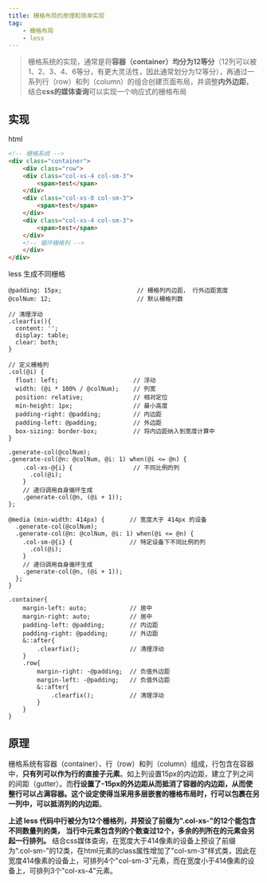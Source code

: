 ```yaml
---
title: 栅格布局的原理和简单实现
tag: 
	- 栅格布局
    - less
---
```


>栅格系统的实现，通常是将**容器（container）均分为12等分**（12列可以被1、2、3、4、6等分，有更大灵活性，因此通常划分为12等分），再通过一系列行（row）和列（column）的组合创建页面布局，并调整**内外边距**， 结合**css的媒体查询**可以实现一个响应式的栅格布局
<!-- more -->

## 实现

html

```html
<!-- 栅格系统 -->
<div class="container">
    <div class="row">
    <div class="col-xs-4 col-sm-3">
        <span>test</span>
    </div>
    <div class="col-xs-8 col-sm-3">
        <span>test</span>
    </div>
    <div class="col-xs-4 col-sm-3">
        <span>test</span>
    </div>
    <!-- 循环栅格列 -->
    </div>
</div>
```

less 生成不同栅格

```less
@padding: 15px;                     // 栅格列内边距， 行外边距宽度
@colNum: 12;                        // 默认栅格列数

// 清理浮动
.clearfix(){
  content: '';
  display: table;
  clear: both;
}

// 定义栅格列
.col(@i) {
  float: left;                     // 浮动
  width: (@i * 100% / @colNum);    // 列宽
  position: relative;              // 相对定位
  min-height: 1px;                 // 最小高度
  padding-right: @padding;         // 内边距
  padding-left: @padding;          // 外边距
  box-sizing: border-box;          // 将内边距纳入到宽度计算中
}

.generate-col(@colNum);            
.generate-col(@n: @colNum, @i: 1) when(@i <= @n) {
    .col-xs-@{i} {                 // 不同比例的列
      .col(@i);
    }
    // 递归调用自身循环生成
    .generate-col(@n, (@i + 1));
};

@media (min-width: 414px) {       // 宽度大于 414px 的设备
  .generate-col(@colNum);
  .generate-col(@n: @colNum, @i: 1) when(@i <= @n) {
    .col-sm-@{i} {                // 特定设备下不同比例的列
      .col(@i);
    }
    // 递归调用自身循环生成
    .generate-col(@n, (@i + 1));
  };
}

.container{
    margin-left: auto;            // 居中
    margin-right: auto;           // 居中
    padding-left: @padding;       // 内边距
    padding-right: @padding;      // 外边距
    &::after{
        .clearfix();              // 清理浮动
    }
    .row{
        margin-right: -@padding;  // 负值外边距
        margin-left: -@padding;   // 负值外边距
        &::after{
            .clearfix();          // 清理浮动
        }
    }
}

```

## 原理

栅格系统有容器（container）、行（row）和列（column）组成，行包含在容器中，**只有列可以作为行的直接子元素**。如上列设置15px的内边距，建立了列之间的间距（gutter）。而**行设置了-15px的外边距从而抵消了容器的内边距，从而使整行可以占满容器。这个设定使得当采用多层嵌套的栅格布局时，行可以包裹在另一列中，可以抵消列的内边距**。

**上述 less 代码中行被分为12个栅格列，并预设了前缀为".col-xs-"的12个能包含不同数量列的类， 当行中元素包含列的个数查过12个，多余的列所在的元素会另起一行排列。**
结合css媒体查询，在宽度大于414像素的设备上预设了前缀为“.col-sm-”的12类，在html元素的class属性增加了"col-sm-3"样式类，因此在宽度414像素的设备上，可排列4个"col-sm-3"元素，而在宽度小于414像素的设备上，可排列3个"col-xs-4"元素。